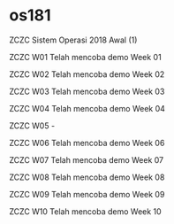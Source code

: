 # os181
ZCZC Sistem Operasi 2018 Awal (1)

ZCZC W01 Telah mencoba demo Week 01

ZCZC W02 Telah mencoba demo Week 02

ZCZC W03 Telah mencoba demo Week 03

ZCZC W04 Telah mencoba demo Week 04

ZCZC W05 -

ZCZC W06 Telah mencoba demo Week 06

ZCZC W07 Telah mencoba demo Week 07

ZCZC W08 Telah mencoba demo Week 08

ZCZC W09 Telah mencoba demo Week 09

ZCZC W10 Telah mencoba demo Week 10
